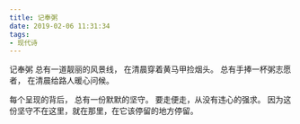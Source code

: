 ```yaml
---
title: 记奉粥
date: 2019-02-06 11:31:34
tags:
- 现代诗
---
```


记奉粥
总有一道靓丽的风景线，
在清晨穿着黄马甲捡烟头。
总有手捧一杯粥志愿者，
在清晨给路人暖心问候。

每个呈现的背后，
总有一份默默的坚守。
要走便走，从没有违心的强求。
因为这份坚守不在这里，就在那里，在它该停留的地方停留。